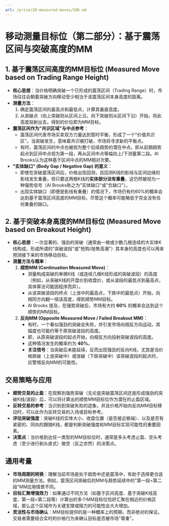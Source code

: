 ```yaml
---
url: /price/20-measured-moves/20b.md
---
```

# 移动测量目标位（第二部分）：基于震荡区间与突破高度的MM

## 1. 基于震荡区间高度的MM目标位 (Measured Move based on Trading Range Height)

* **核心思想**：当价格明确突破一个已形成的震荡区间（Trading Range）时，市场往往会朝着突破方向移动至少相当于该震荡区间本身高度的距离。
* **测量方法**：
  1. 确定震荡区间的最高点和最低点，计算其垂直高度。
  2. 从突破点（向上突破则从区间上沿，向下突破则从区间下沿）开始，将此高度投射出去，得到的价位即为MM目标。
* **震荡区间作为"共识区域"与中点参考**：
  * 震荡区间代表市场买卖双方力量达到暂时平衡，形成了一个"价值共识区"。当突破发生，意味着共识被打破，市场将寻求新的平衡点。
  * 有时，震荡区间的中点也被视为整个后续趋势的潜在中点。即从前期趋势起点到区间中点视为第一段，再从区间中点等幅向上/下测量第二段。Al Brooks认为这种基于区间中点的MM相对次要。
* **"实体缺口" (Body Gap / Negative Gap) 的意义**：
  * 即使在突破震荡区间后，价格出现回测，且回测K线的影线与区间边缘的影线发生重叠，但只要这两根K线的**实体部分没有重叠**，这仍然被视为一种强势信号（Al Brooks称之为"实体缺口"或"负缺口"）。
  * 出现实体缺口（即便是影线有重叠）的情况下，市场仍有约60%的概率会达到基于震荡区间高度的MM目标，尽管这个概率可能略低于完全没有任何重叠的缺口。

## 2. 基于突破本身高度的MM目标位 (Measured Move based on Breakout Height)

* **核心思想**：一次显著的、强劲的突破（通常由一根或少数几根连续的大实体K线构成，形成所谓的"突破波段"或"抢购/抛售高潮"）其本身的高度也可以用来预测接下来的市场移动目标。
* **测量方法与概率**：
  1. **顺势MM (Continuation Measured Move)**：
     * 测量构成突破的单根K线（或连续几根K线形成的突破波段）的高度（例如，从突破K线的开盘价到收盘价，或从波段的最低点到最高点，具体算法可能因程序而异）。
     * 从该突破波段的终点（上涨中的最高点，下跌中的最低点）开始，向相同方向翻一倍该高度，得到顺势MM目标。
     * Al Brooks 提及，在强势突破后，市场有大约 **60%** 的概率会达到这个顺势的MM目标。
  2. **反向MM (Opposite Measured Move / Failed Breakout MM)**：
     * 有时，一个看似强劲的突破会失败，并引发市场向相反方向运动，其幅度也可能约等于原突破波段的高度。
     * 即，从原突破波段的起点开始，向相反方向投射突破波段的高度。
     * 这种情况发生的概率约为 **40%**。
     * **关注信号**：当突破后未能延续，反而出现强劲的反向K线，尤其是当价格跌破（上涨突破中）或涨破（下跌突破中）该突破波段的起点时，应警惕反向MM的可能性。

## 交易策略与应用

* **顺势交易的止盈**：在观察到强势突破（无论是突破震荡区间还是形成强劲的突破K线/波段）后，可以将计算出的顺势MM目标位作为潜在的止盈区域。
* **反转交易的参考**：当识别到突破失败的迹象，并且价格开始向反向MM目标移动时，可以此作为反转交易的入场或目标参考。
* **评估突破强度**：突破K线的实体大小、收盘位置（是否接近极端）、以及是否有紧密的、同向的跟随K线，都是判断突破强度和MM目标实现可能性的重要因素。
* **决策点**：当价格到达任一类型的MM目标位时，通常是多头考虑止盈、空头考虑（至少进行剥头皮式）做空（反之亦然）的决策点。

## 通用考量

* **市场周期的转换**：理解当前市场是处于趋势中还是震荡中，有助于选择更合适的MM测量方法。例如，震荡区间突破后的MM与趋势延续中的"第一段=第二段"MM应用情景不同。
* **目标汇聚增强效力**：如果通过不同方法（如基于区间高度、基于突破K线高度、第一段=第二段等）计算出的多个MM目标位恰好汇聚在相近的价格区域，那么这个区域作为关键支撑或阻力的可能性会大大增加。
* **灵活性与市场确认**：MM目标提供的是一种概率上的预期，而非绝对的保证。交易者需要结合实时的价格行为来确认目标是否被市场"尊重"。
